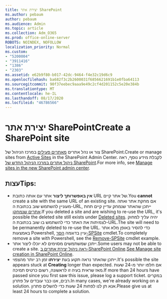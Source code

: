 ```yaml
---
title: יצירת אתר SharePoint
ms.author: pebaum
author: pebaum
ms.audience: Admin
ms.topic: article
ms.collection: Adm_O365
ms.prod: office-online-server
ROBOTS: NOINDEX, NOFOLLOW
localization_priority: Normal
ms.custom:
- "5200004"
- "3911416"
- "1386"
- "2303"
ms.assetid: e62b9f80-b017-42dc-9464-f4e32c19d6c9
ms.openlocfilehash: ba682f3c2b2600031f6856621691b1e0fba64113
ms.sourcegitcommit: 90f37eebec9aaa9e49c2cf4d201152c5e20e384b
ms.translationtype: MT
ms.contentlocale: he-IL
ms.lasthandoff: 08/17/2020
ms.locfileid: "46786566"
---
```

# <a name="create-a-sharepoint-site"></a><span data-ttu-id="3e687-102">יצירת אתר SharePoint</span><span class="sxs-lookup"><span data-stu-id="3e687-102">Create a SharePoint site</span></span>

<span data-ttu-id="3e687-103">צור או נהל אתרים [מאתרים פעילים](https://admin.microsoft.com/sharepoint?page=sitemanagement&modern=true) במרכז הניהול של SharePoint.</span><span class="sxs-lookup"><span data-stu-id="3e687-103">Create or manage sites from [Active Sites](https://admin.microsoft.com/sharepoint?page=sitemanagement&modern=true) in the SharePoint Admin Center.</span></span> <span data-ttu-id="3e687-104">לקבלת מידע נוסף, ראה [ניהול אתרים במרכז הניהול החדש של SharePoint](https://docs.microsoft.com/sharepoint/manage-site-creation).</span><span class="sxs-lookup"><span data-stu-id="3e687-104">For more info, see [Manage sites in the new SharePoint admin center](https://docs.microsoft.com/sharepoint/manage-site-creation).</span></span> 

## <a name="tips"></a><span data-ttu-id="3e687-105">עצות</span><span class="sxs-lookup"><span data-stu-id="3e687-105">Tips:</span></span>

- <span data-ttu-id="3e687-106">**אין באפשרותך ליצור** אתר עם אותה כתובת URL של אתר קיים.</span><span class="sxs-lookup"><span data-stu-id="3e687-106">You **cannot** create a site with the same URL of an existing site.</span></span> <span data-ttu-id="3e687-107">אם מחקת אתר ואתה מעוניין להשתמש שוב בכתובת ה-URL, ייתכן שהאתר שנמחק עדיין קיים תחת [אתרים שנמחקו](https://admin.microsoft.com/sharepoint?page=recyclebin&modern=true).</span><span class="sxs-lookup"><span data-stu-id="3e687-107">If you deleted a site and are wishing to re-use the URL, it's possible the deleted site still exists under [Deleted sites](https://admin.microsoft.com/sharepoint?page=recyclebin&modern=true).</span></span> <span data-ttu-id="3e687-108">יהיה עליך למחוק לצמיתות את האתר כדי להשתמש בו שוב בכתובת ה-URL.</span><span class="sxs-lookup"><span data-stu-id="3e687-108">The site will need to be permanently deleted to re-use the URL.</span></span> <span data-ttu-id="3e687-109">כדי להסיר באופן מלא אתר באמצעות Powershell, עיין בדוגמה [הסר-SPSite](https://docs.microsoft.com/sharepoint/manage-sites-in-new-admin-center#delete-a-site) cmdlet.</span><span class="sxs-lookup"><span data-stu-id="3e687-109">To completely remove a site with Powershell, see the [Remove-SPSite](https://docs.microsoft.com/sharepoint/manage-sites-in-new-admin-center#delete-a-site) cmdlet example.</span></span>
- <span data-ttu-id="3e687-110">ייתכן שמשתמשים מסוימים לא יוכלו ליצור אתר.</span><span class="sxs-lookup"><span data-stu-id="3e687-110">Some users may not be able to create a site.</span></span> <span data-ttu-id="3e687-111">[ראה ניהול יצירת אתרים ב-SharePoint Online](https://docs.microsoft.com/sharepoint/manage-site-creation).</span><span class="sxs-lookup"><span data-stu-id="3e687-111">[See Manage site creation in SharePoint Online](https://docs.microsoft.com/sharepoint/manage-site-creation).</span></span>
- <span data-ttu-id="3e687-112">ייתכן שהאתר נראה תקוע בעת **יצירתו** זמן רב יותר מהצפוי.</span><span class="sxs-lookup"><span data-stu-id="3e687-112">It's possible the site appears stuck at **Creating** longer than expected.</span></span> <span data-ttu-id="3e687-113">אם חלפו יותר מ-24 שעות מאז שראית בעיה זו לראשונה, רשום כרטיס תמיכה.</span><span class="sxs-lookup"><span data-stu-id="3e687-113">If more than 24 hours have passed since you first saw this issue, please log a support ticket.</span></span> <span data-ttu-id="3e687-114">במקרים רבים, אנו כבר עובדים על פתרון.</span><span class="sxs-lookup"><span data-stu-id="3e687-114">In many cases, we're already working on a solution.</span></span> <span data-ttu-id="3e687-115">אנא תן לנו לפחות 24 שעות כדי להשלים פתרון.</span><span class="sxs-lookup"><span data-stu-id="3e687-115">Please give us at least 24 hours to complete a solution.</span></span>
